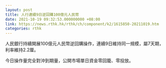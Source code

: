 ```yaml
---
layout: post
title: 人行連續9日逆回購100億元人民幣
date: 2021-10-19 09:32:53.000000000 +08:00
link: https://news.rthk.hk/rthk/ch/component/k2/1615850-20211019.htm
categories: rthk
---
```


人民銀行持續開展100億元人民幣逆回購操作，連續9日維持同一規模，屬7天期，利率維持2.2厘。

今日操作量完全對沖到期量，公開市場單日資金零回籠、零投放。
